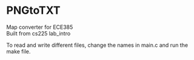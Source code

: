 # PNGtoTXT
Map converter for ECE385  
Built from cs225 lab_intro  
  
To read and write different files, change the names in main.c and run the make file.
